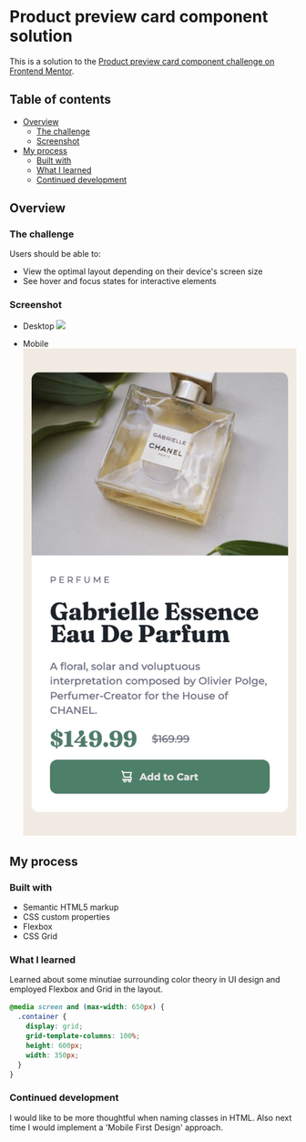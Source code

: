 # Product preview card component solution

This is a solution to the [Product preview card component challenge on Frontend Mentor](https://www.frontendmentor.io/challenges/product-preview-card-component-GO7UmttRfa).

## Table of contents

- [Overview](#overview)
  - [The challenge](#the-challenge)
  - [Screenshot](#screenshot)
- [My process](#my-process)
  - [Built with](#built-with)
  - [What I learned](#what-i-learned)
  - [Continued development](#continued-development)

## Overview

### The challenge

Users should be able to:

- View the optimal layout depending on their device's screen size
- See hover and focus states for interactive elements

### Screenshot

- Desktop
  ![](./images/desktop_view.jpg.jpg)

- Mobile
  ![](./images/mobile_view.jpg)

## My process

### Built with

- Semantic HTML5 markup
- CSS custom properties
- Flexbox
- CSS Grid

### What I learned

Learned about some minutiae surrounding color theory in UI design and employed Flexbox and Grid in the layout.

```css
@media screen and (max-width: 650px) {
  .container {
    display: grid;
    grid-template-columns: 100%;
    height: 600px;
    width: 350px;
  }
}
```

### Continued development

I would like to be more thoughtful when naming classes in HTML.
Also next time I would implement a 'Mobile First Design' approach.
